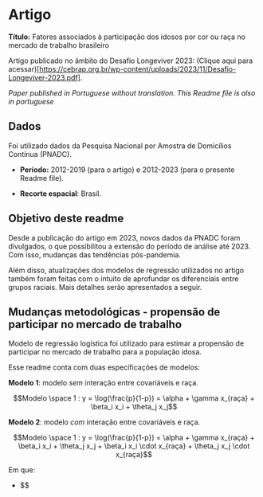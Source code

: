 
# Artigo

**Título:** Fatores associados à participação dos idosos por cor ou raça no mercado de trabalho brasileiro

Artigo publicado no âmbito do Desafio Longeviver 2023: (Clique aqui para acessar)[https://cebrap.org.br/wp-content/uploads/2023/11/Desafio-Longeviver-2023.pdf].

*Paper published in Portuguese without translation. This Readme file is also in portuguese*

## Dados

Foi utilizado dados da Pesquisa Nacional por Amostra de Domicílios Contínua (PNADC).

- **Período:** 2012-2019 (para o artigo) e 2012-2023 (para o presente Readme file).
  
- **Recorte espacial**: Brasil.

## Objetivo deste readme

Desde a publicação do artigo em 2023, novos dados da PNADC foram divulgados, o que possibilitou a extensão do período de análise até 2023. Com isso, mudanças das tendências pós-pandemia.

Além disso, atualizações dos modelos de regressão utilizados no artigo também foram feitas com o intuito de aprofundar os diferenciais entre grupos raciais. Mais detalhes serão apresentados a seguir.


## Mudanças metodológicas - propensão de participar no mercado de trabalho

Modelo de regressão logística foi utilizado para estimar a propensão de participar no mercado de trabalho para a população idosa.

Esse readme conta com duas específicações de modelos:

**Modelo 1**: modelo *sem* interação entre covariáveis e raça.

$$Modelo \space 1 : y = \log(\frac{p}{1-p}) = \alpha + \gamma x_{raça} + \beta_i x_i + \theta_j x_j$$

**Modelo 2**: modelo *com* interação entre covariáveis e raça.

$$Modelo \space 1 : y = \log(\frac{p}{1-p}) = \alpha + \gamma x_{raça} + \beta_i x_i + \theta_j x_j + \beta_i x_i \cdot x_{raça} + \theta_j x_j \cdot x_{raça}$$

Em que:

- $$

